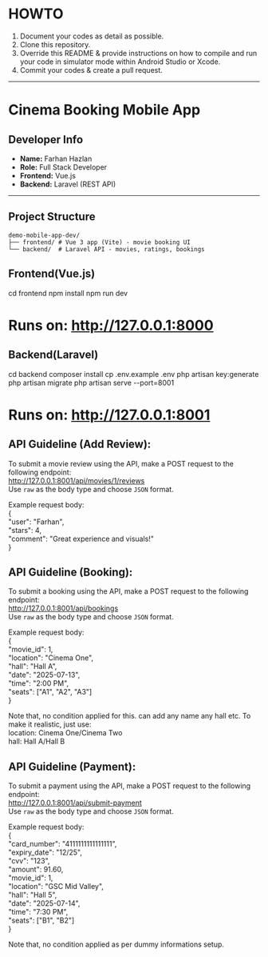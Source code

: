 # HOWTO

1. Document your codes as detail as possible.
2. Clone this repository.
3. Override this README & provide instructions on how to compile and run your code in simulator mode within Android Studio or Xcode.
4. Commit your codes & create a pull request.

---

# Cinema Booking Mobile App

## Developer Info
- **Name:** Farhan Hazlan  
- **Role:** Full Stack Developer  
- **Frontend:** Vue.js  
- **Backend:** Laravel (REST API)

---

## Project Structure

```
demo-mobile-app-dev/
├── frontend/ # Vue 3 app (Vite) - movie booking UI
└── backend/  # Laravel API - movies, ratings, bookings
```

## Frontend(Vue.js)
cd frontend
npm install
npm run dev
# Runs on: http://127.0.0.1:8000

## Backend(Laravel)
cd backend
composer install
cp .env.example .env
php artisan key:generate
php artisan migrate
php artisan serve --port=8001
# Runs on: http://127.0.0.1:8001

## API Guideline (Add Review):  
To submit a movie review using the API, make a POST request to the following endpoint:  
http://127.0.0.1:8001/api/movies/1/reviews  
Use `raw` as the body type and choose `JSON` format.  

Example request body:  
{  
  "user": "Farhan",  
  "stars": 4,  
  "comment": "Great experience and visuals!"  
}  

## API Guideline (Booking):  
To submit a booking using the API, make a POST request to the following endpoint:   
http://127.0.0.1:8001/api/bookings    
Use `raw` as the body type and choose `JSON` format.  

Example request body:  
{   
  "movie_id": 1,   
  "location": "Cinema One",   
  "hall": "Hall A",   
  "date": "2025-07-13",   
  "time": "2:00 PM",   
  "seats": ["A1", "A2", "A3"]   
}   


Note that, no condition applied for this. can add any name any hall etc. To make it realistic, just use:   
location: Cinema One/Cinema Two   
hall: Hall A/Hall B


## API Guideline (Payment):   
To submit a payment using the API, make a POST request to the following endpoint:   
http://127.0.0.1:8001/api/submit-payment   
Use `raw` as the body type and choose `JSON` format. 

Example request body:  
{   
  "card_number": "4111111111111111",   
  "expiry_date": "12/25",   
  "cvv": "123",   
  "amount": 91.60,   
  "movie_id": 1,   
  "location": "GSC Mid Valley",   
  "hall": "Hall 5",   
  "date": "2025-07-14",   
  "time": "7:30 PM",   
  "seats": ["B1", "B2"]   
}   


Note that, no condition applied as per dummy informations setup.
